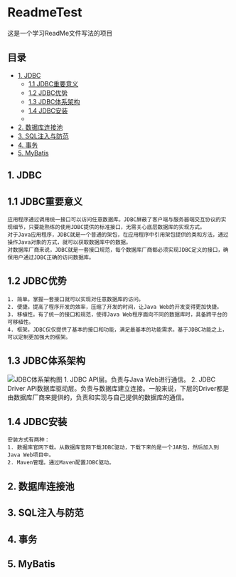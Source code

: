 # ReadmeTest
这是一个学习ReadMe文件写法的项目

## 目录

* [1. JDBC](#1-JDBC)
	* [1.1 JDBC重要意义](#11-JDBC重要意义)
	* [1.2 JDBC优势](#12-JDBC优势)
	* [1.3 JDBC体系架构](#13-JDBC体系架构)
	* [1.4 JDBC安装](#14-JDBC安装)
	* []()
* [2. 数据库连接池](#2-数据库连接池)
* [3. SQL注入与防范](#3-SQL注入与防范)
* [4. 事务](#4-事务)
* [5. MyBatis](#5-MyBatis)

## 1. JDBC

## 1.1 JDBC重要意义
	应用程序通过调用统一接口可以访问任意数据库。JDBC屏蔽了客户端与服务器端交互协议的实现细节，只要能熟练的使用JDBC提供的标准接口，无需关心底层数据库的实现方式。
	对于Java应用程序，JDBC就是一个普通的架包，在应用程序中引用架包提供的类和方法，通过操作Java对象的方式，就可以获取数据库中的数据。
	对数据库厂商来说，JDBC就是一套接口规范，每个数据库厂商都必须实现JDBC定义的接口，确保用户通过JDBC正确的访问数据库。

## 1.2 JDBC优势
	1. 简单。掌握一套接口就可以实现对任意数据库的访问。
	2. 便捷。提高了程序开发的效率，压缩了开发的时间，让Java Web的开发变得更加快捷。
	3. 移植性。有了统一的接口和规范，使得Java Web程序面向不同的数据库时，具备跨平台的可移植性。
	4. 框架。JDBC仅仅提供了基本的接口和功能，满足最基本的功能需求。基于JDBC功能之上，可以定制更加强大的框架。

## 1.3 JDBC体系架构
![JDBC体系架构图](https://raw.githubusercontent.com/Lx10540116/HelloMySQL/master/img/JDBC/JDBC%E4%BD%93%E7%B3%BB%E6%9E%B6%E6%9E%84.png)
	1. JDBC API层。负责与Java Web进行通信。
	2. JDBC Driver API数据库驱动层。负责与数据库建立连接。一般来说，下层的Driver都是由数据库厂商来提供的，负责和实现与自己提供的数据库的通信。
	
## 1.4 JDBC安装
	安装方式有两种：
	1. 数据库官网下载。从数据库官网下载JDBC驱动，下载下来的是一个JAR包，然后加入到Java Web项目中。
	2. Maven管理。通过Maven配置JDBC驱动。

## 2. 数据库连接池


## 3. SQL注入与防范


## 4. 事务


## 5. MyBatis

